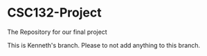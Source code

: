 # CSC132-Project
The Repository for our final project

This is Kenneth's branch. Please to not add anything to this branch.
